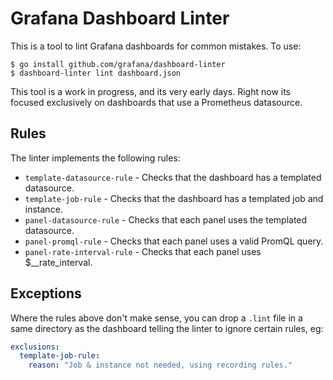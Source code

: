 # Grafana Dashboard Linter

This is a tool to lint Grafana dashboards for common mistakes.  To use:

```
$ go install github.com/grafana/dashboard-linter
$ dashboard-linter lint dashboard.json
```

This tool is a work in progress, and its very early days.  Right now its focused exclusively on dashboards that use a Prometheus datasource.

## Rules

The linter implements the following rules:

* `template-datasource-rule` - Checks that the dashboard has a templated datasource.
* `template-job-rule` - Checks that the dashboard has a templated job and instance.
* `panel-datasource-rule` - Checks that each panel uses the templated datasource.
* `panel-promql-rule` - Checks that each panel uses a valid PromQL query.
* `panel-rate-interval-rule` - Checks that each panel uses $__rate_interval.

## Exceptions

Where the rules above don't make sense, you can drop a `.lint` file in a same directory as the dashboard telling the linter to ignore certain rules, eg:

```yaml
exclusions:
  template-job-rule:
    reason: "Job & instance not needed, using recording rules."
```